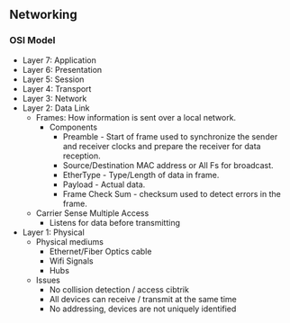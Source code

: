 ## Networking
### OSI Model
- Layer 7: Application
- Layer 6: Presentation
- Layer 5: Session
- Layer 4: Transport
- Layer 3: Network
- Layer 2: Data Link
  - Frames: How information is sent over a local network.
    - Components
      - Preamble - Start of frame used to synchronize the sender and receiver clocks and prepare the receiver for data reception.
      - Source/Destination MAC address or All Fs for broadcast.
      - EtherType - Type/Length of data in frame.
      - Payload - Actual data.
      - Frame Check Sum - checksum used to detect errors in the frame.
  - Carrier Sense Multiple Access
    - Listens for data before transmitting
- Layer 1: Physical
  - Physical mediums
    - Ethernet/Fiber Optics cable
    - Wifi Signals
    - Hubs
  - Issues
    - No collision detection / access cibtrik
    - All devices can receive / transmit at the same time
    - No addressing, devices are not uniquely identified
